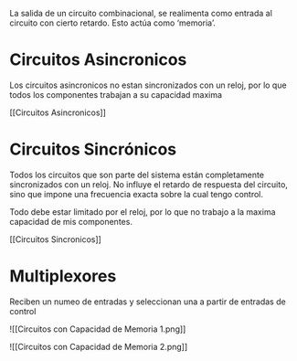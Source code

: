 La salida de un circuito combinacional, se realimenta como entrada al circuito con cierto retardo. Esto actúa como ‘memoria’.

# Circuitos Asincronicos

Los circuitos asincronicos no estan sincronizados con un reloj, por lo que todos los componentes trabajan a su capacidad maxima

[[Circuitos Asincronicos]]

# Circuitos Sincrónicos

Todos los circuitos que son parte del sistema están completamente sincronizados con un reloj. No influye el retardo de respuesta del circuito, sino que impone una frecuencia exacta sobre la cual tengo control.

Todo debe estar limitado por el reloj, por lo que no trabajo a la maxima capacidad de mis componentes.

[[Circuitos Sincronicos]]

# Multiplexores

Reciben un numeo de entradas y seleccionan una a partir de entradas de control

![[Circuitos con Capacidad de Memoria 1.png]]

![[Circuitos con Capacidad de Memoria 2.png]]
